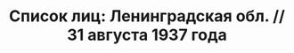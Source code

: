 ---
title: 'Список лиц: Ленинградская обл. // 31 августа 1937 года'
description: РГАСПИ, ф.17, т.2, оп.171, дело 410, лист 338
images:
- /disk/pictures/v02/17-171-410-338.jpg
- /disk/pictures/v02/17-171-410-339.jpg
- /disk/pictures/v02/17-171-410-340.jpg
- /disk/pictures/v02/17-171-410-341.jpg
- /disk/pictures/v02/17-171-410-342.jpg
- /disk/pictures/v02/17-171-410-343.jpg
---